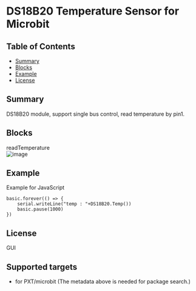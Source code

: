 # DS18B20 Temperature Sensor for Microbit 

## Table of Contents

* [Summary](#summary)
* [Blocks](#blocks)
* [Example](#example)
* [License](#license)

## Summary
 
DS18B20 module, support single bus control, read temperature by pin1.

## Blocks
readTemperature<br>
![image](https://github.com/mengbishu/pxt-ds18b20/blob/master/image/temp.png)<br>

## Example
Example for JavaScript
```
basic.forever(() => {
    serial.writeLine("temp : "+DS18B20.Temp())
    basic.pause(1000)
})
```

## License

GUI
## Supported targets

* for PXT/microbit
(The metadata above is needed for package search.)


